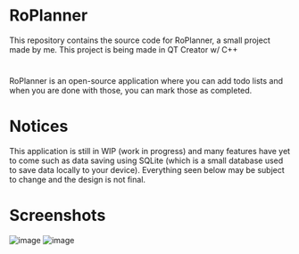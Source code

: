 # RoPlanner
This repository contains the source code for RoPlanner, a small project made by me. This project is being made in QT Creator w/ C++
#
RoPlanner is an open-source application where you can add todo lists and when you are done with those, you can mark those as completed.
# Notices
This application is still in WIP (work in progress) and many features have yet to come such as data saving using SQLite (which is a small database used to save data locally to your device). Everything seen below may be subject to change and the design is not final.

# Screenshots

![image](https://user-images.githubusercontent.com/25133954/120659286-2031f380-c47e-11eb-91ba-634b8ebcc8e8.png)
![image](https://user-images.githubusercontent.com/25133954/120659369-3475f080-c47e-11eb-9b6b-885eb408c3c9.png)

